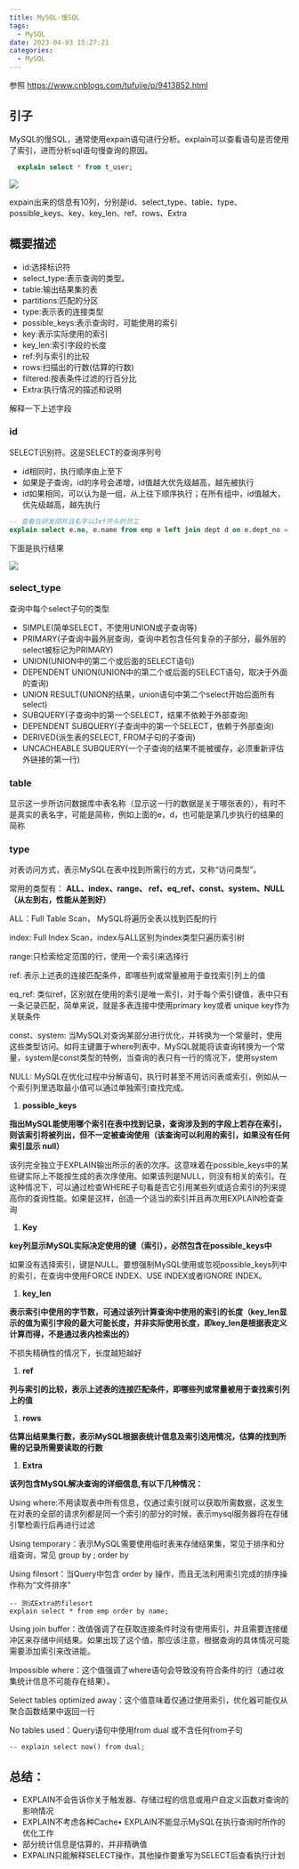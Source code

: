 ```yaml
---
title: MySQL-慢SQL
tags: 
  - MySQL
date: 2023-04-03 15:27:21
categories:
  - MySQL
---
```


参照 https://www.cnblogs.com/tufujie/p/9413852.html

## 引子

MySQL的慢SQL，通常使用expain语句进行分析。explain可以查看语句是否使用了索引，进而分析sql语句慢查询的原因。

```sql
  explain select * from t_user;
```

![](https://pic-new-1304161434.cos.ap-guangzhou.myqcloud.com/img/202304031513949.png)

expain出来的信息有10列，分别是id、select_type、table、type、possible_keys、key、key_len、ref、rows、Extra

## 概要描述

- id:选择标识符
- select_type:表示查询的类型。
- table:输出结果集的表
- partitions:匹配的分区
- type:表示表的连接类型
- possible_keys:表示查询时，可能使用的索引
- key:表示实际使用的索引
- key_len:索引字段的长度
- ref:列与索引的比较
- rows:扫描出的行数(估算的行数)
- filtered:按表条件过滤的行百分比
- Extra:执行情况的描述和说明

解释一下上述字段

### id

SELECT识别符。这是SELECT的查询序列号

- id相同时，执行顺序由上至下
- 如果是子查询，id的序号会递增，id值越大优先级越高，越先被执行
- id如果相同，可以认为是一组，从上往下顺序执行；在所有组中，id值越大，优先级越高，越先执行

```sql
-- 查看在研发部并且名字以Jef开头的员工 
explain select e.no, e.name from emp e left join dept d on e.dept_no = d.no where e.name like 'Jef%' and d.name = '研发部';        
```

下面是执行结果

![](https://pic-new-1304161434.cos.ap-guangzhou.myqcloud.com/img/202304031518306.png)

### select_type

查询中每个select子句的类型

- SIMPLE(简单SELECT，不使用UNION或子查询等)
- PRIMARY(子查询中最外层查询，查询中若包含任何复杂的子部分，最外层的select被标记为PRIMARY)
- UNION(UNION中的第二个或后面的SELECT语句)
- DEPENDENT UNION(UNION中的第二个或后面的SELECT语句，取决于外面的查询)
- UNION RESULT(UNION的结果，union语句中第二个select开始后面所有select)
- SUBQUERY(子查询中的第一个SELECT，结果不依赖于外部查询)
- DEPENDENT SUBQUERY(子查询中的第一个SELECT，依赖于外部查询)
- DERIVED(派生表的SELECT, FROM子句的子查询)
- UNCACHEABLE SUBQUERY(一个子查询的结果不能被缓存，必须重新评估外链接的第一行)

### table

显示这一步所访问数据库中表名称（显示这一行的数据是关于哪张表的），有时不是真实的表名字，可能是简称，例如上面的e，d，也可能是第几步执行的结果的简称

### type

对表访问方式，表示MySQL在表中找到所需行的方式，又称“访问类型”。

常用的类型有： **ALL、index、range、 ref、eq_ref、const、system、NULL（从左到右，性能从差到好）**

ALL：Full Table Scan， MySQL将遍历全表以找到匹配的行

index: Full Index Scan，index与ALL区别为index类型只遍历索引树

range:只检索给定范围的行，使用一个索引来选择行

ref: 表示上述表的连接匹配条件，即哪些列或常量被用于查找索引列上的值

eq_ref: 类似ref，区别就在使用的索引是唯一索引，对于每个索引键值，表中只有一条记录匹配，简单来说，就是多表连接中使用primary key或者 unique key作为关联条件

const、system: 当MySQL对查询某部分进行优化，并转换为一个常量时，使用这些类型访问。如将主键置于where列表中，MySQL就能将该查询转换为一个常量，system是const类型的特例，当查询的表只有一行的情况下，使用system

NULL: MySQL在优化过程中分解语句，执行时甚至不用访问表或索引，例如从一个索引列里选取最小值可以通过单独索引查找完成。

1. **possible_keys**

**指出MySQL能使用哪个索引在表中找到记录，查询涉及到的字段上若存在索引，则该索引将被列出，但不一定被查询使用（该查询可以利用的索引，如果没有任何索引显示 null）**

该列完全独立于EXPLAIN输出所示的表的次序。这意味着在possible_keys中的某些键实际上不能按生成的表次序使用。如果该列是NULL，则没有相关的索引。在这种情况下，可以通过检查WHERE子句看是否它引用某些列或适合索引的列来提高你的查询性能。如果是这样，创造一个适当的索引并且再次用EXPLAIN检查查询

1. **Key**

**key列显示MySQL实际决定使用的键（索引），必然包含在possible_keys中**

如果没有选择索引，键是NULL。要想强制MySQL使用或忽视possible_keys列中的索引，在查询中使用FORCE INDEX、USE INDEX或者IGNORE INDEX。

1. **key_len**

**表示索引中使用的字节数，可通过该列计算查询中使用的索引的长度（key_len显示的值为索引字段的最大可能长度，并非实际使用长度，即key_len是根据表定义计算而得，不是通过表内检索出的）**

不损失精确性的情况下，长度越短越好 

1. **ref**

**列与索引的比较，表示上述表的连接匹配条件，即哪些列或常量被用于查找索引列上的值**

1. **rows**

**估算出结果集行数，表示MySQL根据表统计信息及索引选用情况，估算的找到所需的记录所需要读取的行数**

1. **Extra**

**该列包含MySQL解决查询的详细信息,有以下几种情况：**

Using where:不用读取表中所有信息，仅通过索引就可以获取所需数据，这发生在对表的全部的请求列都是同一个索引的部分的时候，表示mysql服务器将在存储引擎检索行后再进行过滤

Using temporary：表示MySQL需要使用临时表来存储结果集，常见于排序和分组查询，常见 group by ; order by

Using filesort：当Query中包含 order by 操作，而且无法利用索引完成的排序操作称为“文件排序”

```mysql
-- 测试Extra的filesort 
explain select * from emp order by name;    
```

Using join buffer：改值强调了在获取连接条件时没有使用索引，并且需要连接缓冲区来存储中间结果。如果出现了这个值，那应该注意，根据查询的具体情况可能需要添加索引来改进能。

Impossible where：这个值强调了where语句会导致没有符合条件的行（通过收集统计信息不可能存在结果）。

Select tables optimized away：这个值意味着仅通过使用索引，优化器可能仅从聚合函数结果中返回一行

No tables used：Query语句中使用from dual 或不含任何from子句

```mysql
-- explain select now() from dual;  
```

## 总结：

- EXPLAIN不会告诉你关于触发器、存储过程的信息或用户自定义函数对查询的影响情况
- EXPLAIN不考虑各种Cache• EXPLAIN不能显示MySQL在执行查询时所作的优化工作
- 部分统计信息是估算的，并非精确值
- EXPALIN只能解释SELECT操作，其他操作要重写为SELECT后查看执行计划
